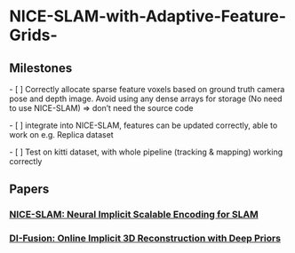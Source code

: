 # NICE-SLAM-with-Adaptive-Feature-Grids-
## Milestones

\- [ ] Correctly allocate sparse feature voxels based on ground truth camera pose and depth image. Avoid using any dense arrays for storage (No need to use NICE-SLAM) => don’t need the source code

\- [ ] integrate into NICE-SLAM, features can be updated correctly, able to work on e.g. Replica dataset

\- [ ] Test on kitti dataset, with whole pipeline (tracking & mapping) working correctly

## Papers

### [NICE-SLAM: Neural Implicit Scalable Encoding for SLAM](https://pengsongyou.github.io/media/nice-slam/NICE-SLAM.pdf)

### [DI-Fusion: Online Implicit 3D Reconstruction with Deep Priors](https://arxiv.org/pdf/2012.05551.pdf)

